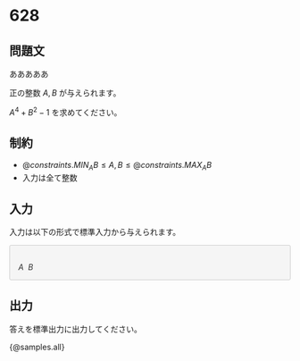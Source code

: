 # 628

## 問題文

あああああ

正の整数 $A, B$ が与えられます。

$A^4 + B^2 - 1$ を求めてください。

## 制約

- ${@constraints.MIN_AB} \leq A, B \leq  {@constraints.MAX_AB}$
- 入力は全て整数

## 入力

入力は以下の形式で標準入力から与えられます。

<div style="background: #f5f5f5; border: 1px #ccc solid; 2px 3px 0 #ddd; font-size: 100%; padding: 16px 0 0 15px; color: #333; border-radius: 3px">
    
$A\ \ B$

</div>


## 出力

答えを標準出力に出力してください。

{@samples.all}
